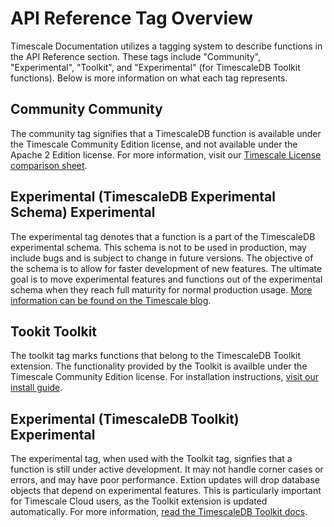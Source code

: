 # API Reference Tag Overview

Timescale Documentation utilizes a tagging system to describe functions in the API Reference section. These tags include "Community", "Experimental", "Toolkit", and "Experimental" (for TimescaleDB Toolkit functions). Below is more information on what each tag represents.

## Community <tag type="community">Community</tag>

The community tag signifies that a TimescaleDB function is available under the Timescale Community Edition license, and not available under the Apache 2 Edition license. For more information, visit our [Timescale License comparison sheet][tsl-comparison].

## Experimental (TimescaleDB Experimental Schema) <tag type="experimental">Experimental</tag>

The experimental tag denotes that a function is a part of the TimescaleDB experimental schema. This schema is not to be used in production, may include bugs and is subject to change in future versions. The objective of the schema is to allow for faster development of new features. The ultimate goal is to move experimental features and functions out of the experimental schema when they reach full maturity for normal production usage. [More information can be found on the Timescale blog][experimental-blog].

## Tookit <tag type="toolkit">Toolkit</tag>

The toolkit tag marks functions that belong to the TimescaleDB Toolkit extension. The functionality provided by the Toolkit is availble under the Timescale Community Edition license. For installation instructions, [visit our install guide][toolkit-install].

## Experimental (TimescaleDB Toolkit) <tag type="experimental-toolkit">Experimental</tag>

The experimental tag, when used with the Toolkit tag, signfies that a function is still under active development. It may not handle corner cases or errors, and may have poor performance. Extion updates will drop database objects that depend on experimental features. This is particularly important for Timescale Cloud users, as the Toolkit extension is updated automatically. For more information, [read the TimescaleDB Toolkit docs][toolkit-docs].

[tsl-comparison]: /timescaledb/:currentVersion/timescaledb-license-comparison/
[toolkit-install]: /timescaledb/:currentVersion/how-to-guides/install-timescaledb-toolkit/
[toolkit-docs]: https://github.com/timescale/timescaledb-toolkit/tree/main/docs#a-note-on-tags-
[experimental-blog]: https://blog.timescale.com/blog/move-fast-but-dont-break-things-introducing-the-experimental-schema-with-new-experimental-features-in-timescaledb-2-4/
